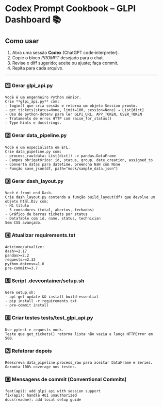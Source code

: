 # Codex Prompt Cookbook – GLPI Dashboard 📚

## Como usar
1. Abra uma sessão **Codex** (ChatGPT code‑interpreter).
2. Copie o bloco *PROMPT* desejado para o chat.
3. Revise o diff sugerido; aceite ou ajuste; faça commit.
4. Repita para cada arquivo.

---

### 1️⃣ Gerar **glpi_api.py**
```
Você é um engenheiro Python sênior.
Crie **glpi_api.py** com:
- login() que cria sessão e retorna um objeto Session pronto.
- get_tickets(status=None, limit=100, session=None) → List[dict]
- Uso de python‑dotenv para ler GLPI_URL, APP_TOKEN, USER_TOKEN
- Tratamento de erros HTTP com raise_for_status()
- Type hints e docstrings.
```

### 2️⃣ Gerar **data_pipeline.py**
```
Você é um especialista em ETL.
Crie data_pipeline.py com:
- process_raw(data: List[dict]) -> pandas.DataFrame
- Campos obrigatórios: id, status, group, date_creation, assigned_to
- Converta datas para datetime, preencha NaN com None
- Função save_json(df, path="mock/sample_data.json")
```

### 3️⃣ Gerar **dash_layout.py**
```
Você é front‑end Dash.
Crie dash_layout.py contendo a função build_layout(df) que devolve um objeto html.Div com:
- H1 título
- 3 contadores (total, abertos, fechados)
- Gráfico de barras tickets por status
- DataTable com id, name, status, technician
Sem CSS avançado.
```

### 4️⃣ Atualizar **requirements.txt**
```
Adicione/atualize:
dash>=2.17
pandas>=2.2
requests>=2.32
python-dotenv>=1.0
pre-commit>=3.7
```

### 5️⃣ Script **.devcontainer/setup.sh**
```
Gere setup.sh:
- apt-get update && install build-essential
- pip install -r requirements.txt
- pre-commit install
```

### 6️⃣ Criar testes **tests/test_glpi_api.py**
```
Use pytest e requests-mock.
Teste que get_tickets() retorna lista não vazia e lança HTTPError em 500.
```

### 7️⃣ Refatorar depois
```
Reescreva data_pipeline.process_raw para aceitar DataFrame e Series.
Garanta 100% coverage nos testes.
```

### 8️⃣ Mensagens de commit (Conventional Commits)
```
feat(api): add glpi_api with session support
fix(api): handle 401 unauthorized
docs(readme): add local setup guide
```

